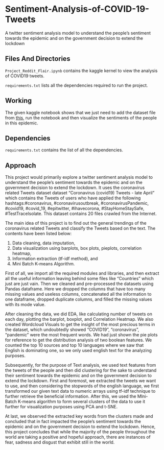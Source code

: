 # Sentiment-Analysis-of-COVID-19-Tweets
A twitter sentiment analysis model to understand the people’s sentiment towards the epidemic and on the government decision to extend the lockdown

## Files And Directories

```Project_Reddit_Flair.ipynb``` contains the kaggle kernel to view the analysis of  COVID19 tweets.

```requirements.txt``` lists all the dependencies required to run the project.

## Working
The given kaggle notebook shows that we just need to add the dataset file from [this](https://www.kaggle.com/smid80/coronavirus-covid19-tweets-late-april/activity), run the notebook and then visualize the sentiments of the people in this epidemic.


## Dependencies

```requirements.txt``` contains the list of all the dependencies.


## Approach

This project would primarily explore a twitter sentiment analysis model to understand the people’s sentiment towards the epidemic and on the government decision to extend the lockdown. It uses the coronavirus related Tweets dataset dataset “Coronavirus (covid19) Tweets - late April” which contains the Tweets of users who have applied the following hashtags:#coronavirus, #coronavirusoutbreak, #coronavirusPandemic, #covid19, #covid_19, #epitwitter, #ihavecorona, #StayHomeStaySafe, #TestTraceIsolate. This dataset contains 20 files crawled from the Internet. 

The main idea of this project is to find out the general trendings of the coronavirus related Tweets and classify the Tweets based on the text. The contents have been listed below:
1. Data cleaning, data imputation, 
2. Data visualization using barplots, box plots, pieplots, correlation heatmap, 
3. Information extraction (tf-idf method), and
4. Mini Batch K-means Algorithm.

First of all, we import all the required modules and libraries, and then extract all the useful information leaving behind some files like “Countries” which just are just vain. Then we cleaned and pre-processed the datasets using Pandas dataframe. Here we dropped the columns that have too many missing values and useless columns, concatenated all the information to one dataframe, dropped duplicate columns, and filled the missing values with its mode value.

After cleaning the data, we did EDA, like calculating number of tweets on each day, plotting the barplot, boxplot, and Correlation Heatmap. We also created Wordcloud Visuals to get the insight of the most precious terms in the dataset, which undoubtedly showed “COVID19”, “coronavirus”, “pandemic” were the most frequent words. We had just shown the pie plots for reference to get the distribution analysis of two boolean features. We counted the top 10 sources and top 10 languages where we saw that English is dominating one, so we only used english text for the analyzing purposes. 

Subsequently, for the purpose of Text analysis, we used text features from the tweets of the people and then did clustering for the sake to understand their sentiment towards the epidemic and on the government decision to extend the lockdown. First and foremost, we extracted the tweets we want to use, and then considering the stopwords of the english language, we first transformed our given text data to numeric arrays using tf-idf technique to further retrieve the beneficial information. After this, we used the MIni-Batch K-means algorithm to form several clusters of the data to use it further for visualization purposes using PCA and t-SNE. 

At last, we observed the extracted key words from the clusters made and concluded that in fact impacted the people’s sentiment towards the epidemic and on the government decision to extend the lockdown. Hence, this project concludes that while the majority of the people throughout the world are taking a positive and hopeful approach, there are instances of fear, sadness and disgust that exhibit still in the world.

